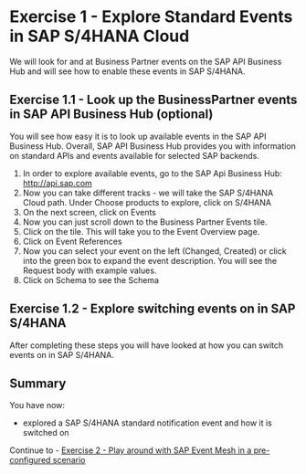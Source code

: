 # Exercise 1 - Explore Standard Events in SAP S/4HANA Cloud

We will look for and at Business Partner events on the SAP API Business Hub and will see how to enable these events in SAP S/4HANA. 

## Exercise 1.1 - Look up the BusinessPartner events in SAP API Business Hub (optional)

You will see how easy it is to look up available events in the SAP API Business Hub. Overall, SAP API Business Hub provides you with information on standard APIs and events available for selected SAP backends.

1. In order to explore available events, go to the SAP Api Business Hub: http://api.sap.com
2. Now you can take different tracks - we will take the SAP S/4HANA Cloud path. Under Choose products to explore, click on S/4HANA
3. On the next screen, click on Events
4. Now you can just scroll down to the Business Partner Events tile.
5. Click on the tile. This will take you to the Event Overview page.
6. Click on Event References
7. Now you can select your event on the left (Changed, Created) or click into the green box to expand the event description. You will see the Request body with example values.
8. Click on Schema to see the Schema

## Exercise 1.2 - Explore switching events on in SAP S/4HANA

After completing these steps you will have looked at how you can switch events on in SAP S/4HANA.

## Summary

You have now:

- explored a SAP S/4HANA standard notification event and how it is switched on

Continue to - [Exercise 2 - Play around with SAP Event Mesh in a pre-configured scenario](../ex2/README.md)

